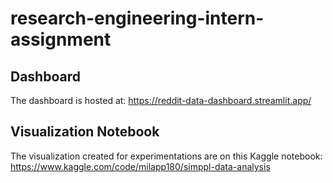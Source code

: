 # research-engineering-intern-assignment

## Dashboard
The dashboard is hosted at: https://reddit-data-dashboard.streamlit.app/
## Visualization Notebook
The visualization created for experimentations are on this Kaggle notebook: https://www.kaggle.com/code/milapp180/simppl-data-analysis
